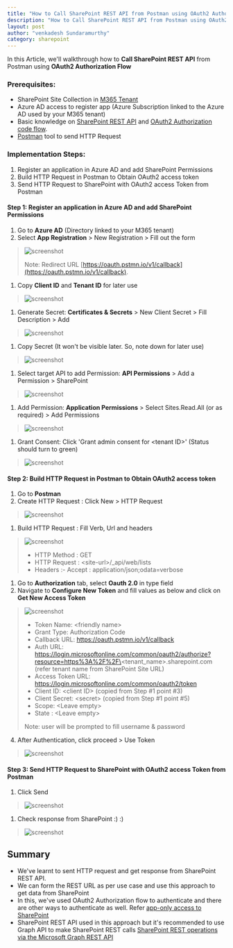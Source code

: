 ```yaml
---
title: "How to Call SharePoint REST API from Postman using OAuth2 Authorization Flow"
description: "How to Call SharePoint REST API from Postman using OAuth2 Authorization Flow"
layout: post
author: "venkadesh Sundaramurthy"
category: sharepoint
---
```


In this Article, we'll walkthrough how to **Call SharePoint REST API** from Postman using **OAuth2 Authorization Flow**


### Prerequisites:

* SharePoint Site Collection in [M365 Tenant](https://www.office.com/)
* Azure AD access to register app (Azure Subscription linked to the Azure AD used by your M365 tenant)
* Basic knowledge on [SharePoint REST API](https://docs.microsoft.com/en-us/sharepoint/dev/sp-add-ins/complete-basic-operations-using-sharepoint-rest-endpoints) and [OAuth2 Authorization code flow](https://auth0.com/docs/get-started/authentication-and-authorization-flow/authorization-code-flow).
* [Postman](https://www.postman.com/product/tools/) tool to send HTTP Request


### Implementation Steps:

1. Register an application in Azure AD and add SharePoint Permissions
1. Build HTTP Request in Postman to Obtain OAuth2 access token
1. Send HTTP Request to SharePoint with OAuth2 access Token from Postman

#### Step 1: Register an application in Azure AD and add SharePoint Permissions
1. Go to **Azure AD** (Directory linked to your M365 tenant)
1. Select **App Registration** > New Registration > Fill out the form
>![screenshot](/assets/screenshots/article001/article001-app-registration.png)
>
> Note: Redirect URL [https://oauth.pstmn.io/v1/callback](https://oauth.pstmn.io/v1/callback).
1. Copy **Client ID** and **Tenant ID** for later use
>![screenshot](/assets/screenshots/article001/article001-copy-app-details.png)
1. Generate Secret: **Certificates & Secrets** > New Client Secret > Fill Description > Add
>![screenshot](/assets/screenshots/article001/article001-generate-secret.png)
1. Copy Secret (It won't be visible later. So, note down for later use)
>![screenshot](/assets/screenshots/article001/article001-copy-secret.png)
1. Select target API to add Permission: **API Permissions** > Add a Permission > SharePoint
> ![screenshot](/assets/screenshots/article001/article001-select-api.jpg)
1. Add Permission: **Application Permissions** > Select Sites.Read.All (or as required) > Add Permissions
> ![screenshot](/assets/screenshots/article001/article001-add-permission.png)
1. Grant Consent: Click 'Grant admin consent for \<tenant ID>' (Status should turn to green)
> ![screenshot](/assets/screenshots/article001/article001-grant-consent.png)

#### Step 2: Build HTTP Request in Postman to Obtain OAuth2 access token

1. Go to **Postman**
1. Create HTTP Request : Click New > HTTP Request
>![screenshot](/assets/screenshots/article001/article001-create-http-request.png)
1. Build HTTP Request : Fill Verb, Url and headers
>![screenshot](/assets/screenshots/article001/article001-request-headers.png)
>
> - HTTP Method : GET
> - HTTP Request : \<site-url>/_api/web/lists
> - Headers :-   Accept : application/json;odata=verbose
1. Go to **Authorization** tab, select **Oauth 2.0** in type field
1. Navigate to **Configure New Token** and fill values as below and click on **Get New Access Token**
>![screenshot](/assets/screenshots/article001/article001-authorization-data.png)
>
> - Token Name: \<friendly name>
> - Grant Type: Authorization Code
> - Callback URL: https://oauth.pstmn.io/v1/callback
> - Auth URL: https://login.microsoftonline.com/common/oauth2/authorize?resource=https%3A%2F%2F\<tenant_name>.sharepoint.com  (refer tenant name from SharePoint Site URL)
> - Access Token URL: https://login.microsoftonline.com/common/oauth2/token  
> - Client ID: \<client ID>  (copied from Step #1 point #3)
> - Client Secret: \<secret>  (copied from Step #1 point #5)
> - Scope: \<Leave empty>
> - State : \<Leave empty>
>
> Note: user will be prompted to fill username & password
4. After Authentication, click proceed > Use Token
>![screenshot](/assets/screenshots/article001/article001-refer-access-token.png)

#### Step 3: Send HTTP Request to SharePoint with OAuth2 access Token from Postman

1. Click Send
>![screenshot](/assets/screenshots/article001/article001-send-request.png)
1. Check response from SharePoint :) :)
>![screenshot](/assets/screenshots/article001/article001-http-response.png)




## Summary

- We've learnt to sent HTTP request and get response from SharePoint REST API. 
- We can form the REST URL as per use case and use this approach to get data from SharePoint
- In this, we've used OAuth2 Authorization flow to authenticate and there are other ways to authenticate as well. Refer [app-only access to SharePoint](https://docs.microsoft.com/en-us/sharepoint/dev/solution-guidance/security-apponly-azuread)
- SharePoint REST API used in this approach but it's recommended to use Graph API to make SharePoint REST calls [SharePoint REST operations via the Microsoft Graph REST API](https://docs.microsoft.com/en-us/sharepoint/dev/apis/sharepoint-rest-graph)
